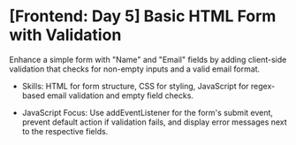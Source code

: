 # [Frontend: Day 5] Basic HTML Form with Validation


Enhance a simple form with "Name" and "Email" fields by adding client-side validation that checks for non-empty inputs and a valid email format.

- Skills: HTML for form structure, CSS for styling, JavaScript for regex-based email validation and empty field checks.

- JavaScript Focus: Use addEventListener for the form's submit event, prevent default action if validation fails, and display error messages next to the respective fields.